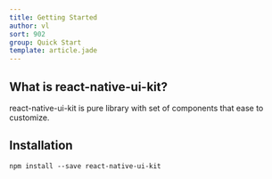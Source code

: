 ```yaml
---
title: Getting Started
author: vl
sort: 902
group: Quick Start
template: article.jade
---
```


## What is react-native-ui-kit?

react-native-ui-kit is pure library with set of components that ease to customize.

## Installation

```
npm install --save react-native-ui-kit
```





